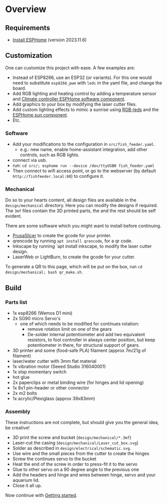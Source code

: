 # Overview

## Requirements

- [Install ESPHome](www.esphome.io) (version 2023.11.6)

## Customization

One can customize this project with ease. A few examples are:

- Instead of ESP8266, use an ESP32 (or variants). For this one would need to substitute `esp8266_pwm` with `ledc` in the yaml file, and change the board.
- Add RGB lighting and heating control by adding a temperature sensor and [Climate controller ESPHome software component](https://esphome.io/components/climate/bang_bang).
- Add graphics to your box by modifying the laser cutter files.
- Add custom lighting effects to mimic a sunrise using [RGB-leds](https://esphome.io/components/light/rgb.html) and the [ESPHome sun component](https://esphome.io/components/sun.html).
- Etc.

### Software

- Add your modifications to the configuration in `src/fish_feeder.yaml`.
  - e.g.: new name, enable home-assistant integration, add other controls, such as RGB lights.
- connect via usb.
- run: `cd src/; esphome run --device /dev/ttyUSB0 fish_feeder.yaml `
- Then connect to wifi access point, or go to the webserver (by default `http://fishfeeder.local:80`) to configure it.

### Mechanical

Do so to your hearts content, all design files are available in the `design/mechanical` directory. Here you can modify the designs if required. The `3mf` files contain the 3D printed parts, the and the rest should be self evident.

There are some software which you might want to install before continuing.

- [PrusaSlicer](https://www.prusa3d.com/page/prusaslicer_424/) to create the gcode for your printer.
- qrencode by running `apt install qrencode`, for a qr code.
- Inkscape by running `apt install inkscape, to modify the laser cutter design.
- LaserWeb or LightBurn, to create the gcode for your cutter.

To generate a QR to this page, which will be put on the box, run `cd design/mechanical; bash qr_make.sh`.

## Build

### Parts list

- 1x esp8266 (Wemos D1 mini)
- 2x SG90 micro Servo's
  - one of which needs to be modified for continues rotation:
    - remove rotation limit on one of the gears
    - De-solder internal potentiometer and add two equivalent resistors, to fool controller in always center position, but keep potentiometer in there, for structural support of gears.
- 3D printer and some (food-safe PLA) filament (approx 7m/21g of filament)
- laser/water cutter with 3mm flat material
- 1x vibration motor (Seeed Studio 316040001)
- 1x stsp momentary switch
- hot glue
- 2x paperclips or metal binding wire (for hinges and lid opening)
- 1x 8x1 pin-header or other connector
- 2x m2 bolts
- 1x acrylic/Plexiglass (approx 39x83mm)

### Assembly

These instructions are not complete, but should give you the general idea, be creative!

- 3D print the screw and bucket (`design/mechanical/*.3mf`)
- Laser-cut the casing (`design/mechanical/Laser_cut_box.svg`)
- Solder as described in `design/electrical/schematic.svg`.
- Use wire and the small pieces from the cutter to create the hinges
- Screw the continues servo to the bucket
- Heat the end of the screw in order to press-fit it to the servo
- Glue to other servo on a 90 degree angle to the previous one
- Add the headers and hinge and wires between hinge, servo and your aquarium lid.
- Close it all up.

Now continue with [Getting started](getting-started.md).
